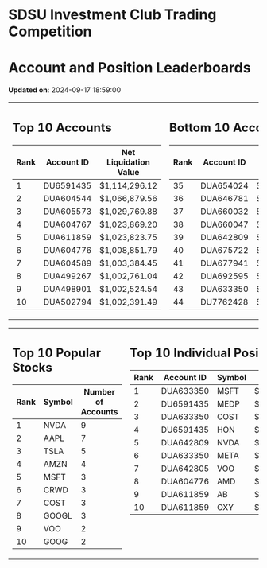 # SDSU Investment Club Trading Competition 
 # Account and Position Leaderboards

**Updated on**: 2024-09-17 18:59:00

<table><tr><td valign="top">

## Top 10 Accounts
| Rank | Account ID | Net Liquidation Value |
|------|------------|-----------------------|
| 1 | DU6591435 | $1,114,296.12 |
| 2 | DUA604544 | $1,066,879.56 |
| 3 | DUA605573 | $1,029,769.88 |
| 4 | DUA604767 | $1,023,869.20 |
| 5 | DUA611859 | $1,023,823.75 |
| 6 | DUA604776 | $1,008,851.79 |
| 7 | DUA604589 | $1,003,384.45 |
| 8 | DUA499267 | $1,002,761.04 |
| 9 | DUA498901 | $1,002,524.54 |
| 10 | DUA502794 | $1,002,391.49 |

</td><td valign="top">

## Bottom 10 Accounts
| Rank | Account ID | Net Liquidation Value |
|------|------------|-----------------------|
| 35 | DUA654024 | $1,000,664.15 |
| 36 | DUA646781 | $1,000,664.15 |
| 37 | DUA660032 | $1,000,531.32 |
| 38 | DUA660047 | $1,000,531.32 |
| 39 | DUA642809 | $1,000,255.40 |
| 40 | DUA675722 | $1,000,000.00 |
| 41 | DUA677941 | $1,000,000.00 |
| 42 | DUA692595 | $1,000,000.00 |
| 43 | DUA633350 | $998,898.55 |
| 44 | DU7762428 | $988,990.21 |

</td></tr></table>

<table><tr><td valign="top">

## Top 10 Popular Stocks
| Rank | Symbol | Number of Accounts |
|------|--------|--------------------|
| 1 | NVDA | 9 |
| 2 | AAPL | 7 |
| 3 | TSLA | 5 |
| 4 | AMZN | 4 |
| 5 | MSFT | 3 |
| 6 | CRWD | 3 |
| 7 | COST | 3 |
| 8 | GOOGL | 3 |
| 9 | VOO | 2 |
| 10 | GOOG | 2 |

</td><td valign="top">

## Top 10 Individual Positions
| Rank | Account ID | Symbol | Cost | Total Value |
|------|------------|--------|-----------|-------------|
| 1 | DUA633350 | MSFT | $131,450.02 | $131,450.02 |
| 2 | DU6591435 | MEDP | $95,831.10 | $95,831.10 |
| 3 | DUA633350 | COST | $90,531.01 | $90,531.01 |
| 4 | DU6591435 | HON | $80,234.00 | $80,234.00 |
| 5 | DUA642809 | NVDA | $59,176.53 | $59,176.53 |
| 6 | DUA633350 | META | $53,514.01 | $53,514.01 |
| 7 | DUA642805 | VOO | $51,070.01 | $51,070.01 |
| 8 | DUA604776 | AMD | $50,629.52 | $50,629.52 |
| 9 | DUA611859 | AB | $50,007.43 | $50,007.43 |
| 10 | DUA611859 | OXY | $50,004.98 | $50,004.98 |

</td></tr></table>
